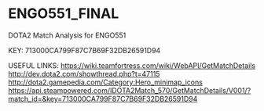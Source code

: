 # ENGO551_FINAL
DOTA2 Match Analysis for ENGO551

KEY: 713000CA799F87C7B69F32DB26591D94

USEFUL LINKS:
https://wiki.teamfortress.com/wiki/WebAPI/GetMatchDetails
http://dev.dota2.com/showthread.php?t=47115
http://dota2.gamepedia.com/Category:Hero_minimap_icons
https://api.steampowered.com/IDOTA2Match_570/GetMatchDetails/V001/?match_id=&key=713000CA799F87C7B69F32DB26591D94
